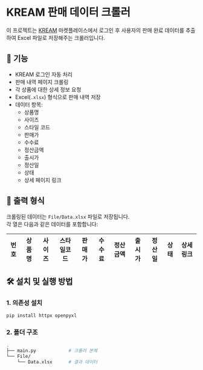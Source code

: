 # KREAM 판매 데이터 크롤러

이 프로젝트는 [KREAM](https://kream.co.kr) 마켓플레이스에서 로그인 후 사용자의 판매 완료 데이터를 추출하여 Excel 파일로 저장해주는 크롤러입니다.

## 🧾 기능

- KREAM 로그인 자동 처리
- 판매 내역 페이지 크롤링
- 각 상품에 대한 상세 정보 요청
- Excel(`.xlsx`) 형식으로 판매 내역 저장
- 데이터 항목:
  - 상품명
  - 사이즈
  - 스타일 코드
  - 판매가
  - 수수료
  - 정산금액
  - 출시가
  - 정산일
  - 상태
  - 상세 페이지 링크

## 📂 출력 형식

크롤링된 데이터는 `File/Data.xlsx` 파일로 저장됩니다.  
각 열은 다음과 같은 데이터를 포함합니다:

| 번호 | 상품명 | 사이즈 | 스타일코드 | 판매가 | 수수료 | 정산금액 | 출시가 | 정산일 | 상태 | 상세링크 |
|------|--------|--------|-------------|--------|--------|------------|--------|--------|------|------------|

## 🛠️ 설치 및 실행 방법

### 1. 의존성 설치

```bash
pip install httpx openpyxl
```
### 2. 폴더 구조

```bash
.
├── main.py            # 크롤러 본체
└── File/
    └── Data.xlsx      # 결과 데이터
```
